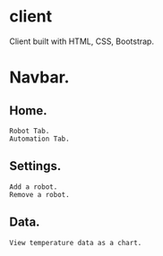 # client

Client built with HTML, CSS, Bootstrap.

# Navbar.

## Home.
    Robot Tab.
    Automation Tab.
  
##  Settings.

    Add a robot.
    Remove a robot.
    
##  Data.

    View temperature data as a chart.
